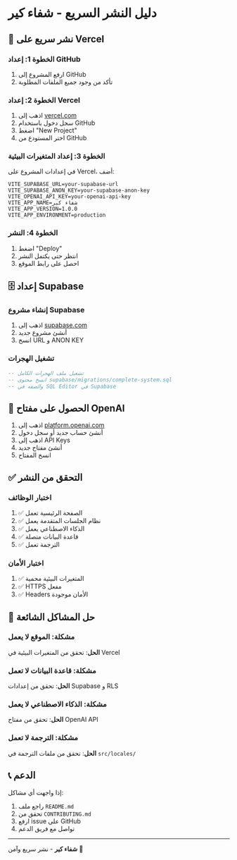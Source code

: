 # دليل النشر السريع - شفاء كير

## 🚀 نشر سريع على Vercel

### الخطوة 1: إعداد GitHub
1. ارفع المشروع إلى GitHub
2. تأكد من وجود جميع الملفات المطلوبة

### الخطوة 2: إعداد Vercel
1. اذهب إلى [vercel.com](https://vercel.com)
2. سجل دخول باستخدام GitHub
3. اضغط "New Project"
4. اختر المستودع من GitHub

### الخطوة 3: إعداد المتغيرات البيئية
في إعدادات المشروع على Vercel، أضف:

```env
VITE_SUPABASE_URL=your-supabase-url
VITE_SUPABASE_ANON_KEY=your-supabase-anon-key
VITE_OPENAI_API_KEY=your-openai-api-key
VITE_APP_NAME=شفاء كير
VITE_APP_VERSION=1.0.0
VITE_APP_ENVIRONMENT=production
```

### الخطوة 4: النشر
1. اضغط "Deploy"
2. انتظر حتى يكتمل النشر
3. احصل على رابط الموقع

## 🗄️ إعداد Supabase

### إنشاء مشروع Supabase
1. اذهب إلى [supabase.com](https://supabase.com)
2. أنشئ مشروع جديد
3. انسخ URL و ANON KEY

### تشغيل الهجرات
```sql
-- تشغيل ملف الهجرات الكامل
-- انسخ محتوى supabase/migrations/complete-system.sql
-- والصقه في SQL Editor في Supabase
```

## 🔑 الحصول على مفتاح OpenAI

1. اذهب إلى [platform.openai.com](https://platform.openai.com)
2. أنشئ حساب جديد أو سجل دخول
3. اذهب إلى API Keys
4. أنشئ مفتاح جديد
5. انسخ المفتاح

## ✅ التحقق من النشر

### اختبار الوظائف
1. ✅ الصفحة الرئيسية تعمل
2. ✅ نظام الجلسات المتقدمة يعمل
3. ✅ الذكاء الاصطناعي يعمل
4. ✅ قاعدة البيانات متصلة
5. ✅ الترجمة تعمل

### اختبار الأمان
1. ✅ المتغيرات البيئية محمية
2. ✅ HTTPS مفعل
3. ✅ Headers الأمان موجودة

## 🐛 حل المشاكل الشائعة

### مشكلة: الموقع لا يعمل
**الحل**: تحقق من المتغيرات البيئية في Vercel

### مشكلة: قاعدة البيانات لا تعمل
**الحل**: تحقق من إعدادات Supabase و RLS

### مشكلة: الذكاء الاصطناعي لا يعمل
**الحل**: تحقق من مفتاح OpenAI API

### مشكلة: الترجمة لا تعمل
**الحل**: تحقق من ملفات الترجمة في `src/locales/`

## 📞 الدعم

إذا واجهت أي مشاكل:
1. راجع ملف `README.md`
2. تحقق من `CONTRIBUTING.md`
3. ارفع issue على GitHub
4. تواصل مع فريق الدعم

---

**شفاء كير** - نشر سريع وآمن 🚀 